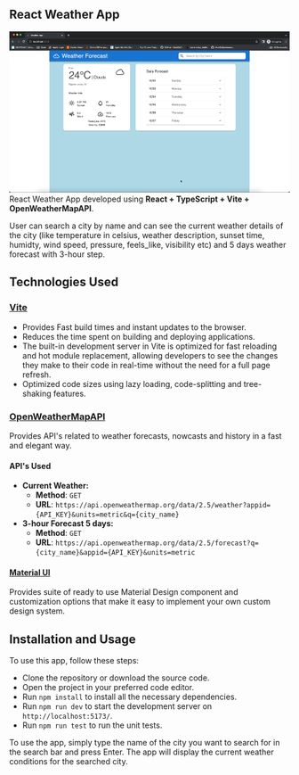 ## React Weather App
![](docs/weather-app.gif)
React Weather App developed using **React + TypeScript + Vite + OpenWeatherMapAPI**.

User can search a city by name and can see the current weather details of the city (like temperature in celsius, weather description, sunset time, humidty, wind speed, pressure, feels_like, visibility etc) and 5 days weather forecast with 3-hour step.

## Technologies Used

### [Vite](https://vitejs.dev/)
- Provides Fast build times and instant updates to the browser.
- Reduces the time spent on building and deploying applications.
- The built-in development server in Vite is optimized for fast reloading and hot module replacement, allowing developers to see the changes they make to their code in real-time without the need for a full page refresh.
- Optimized code sizes using lazy loading, code-splitting and tree-shaking features.

### [OpenWeatherMapAPI](https://openweathermap.org/)
Provides API's related to weather forecasts, nowcasts and history in a fast and elegant way.

#### API's Used
- **Current Weather:** 
   - **Method**: `GET`
   - **URL**: `https://api.openweathermap.org/data/2.5/weather?appid={API_KEY}&units=metric&q={city_name}`
- **3-hour Forecast 5 days:**
   - **Method**: `GET`
   - **URL**: `https://api.openweathermap.org/data/2.5/forecast?q={city_name}&appid={API_KEY}&units=metric`

#### [Material UI](https://mui.com/material-ui/react-autocomplete/)
Provides suite of ready to use Material Design component and customization options that make it easy to implement your own custom design system.


## Installation and Usage
To use this app, follow these steps:
- Clone the repository or download the source code.
- Open the project in your preferred code editor.
- Run `npm install` to install all the necessary dependencies.
- Run `npm run dev` to start the development server on `http://localhost:5173/`.
- Run `npm run test` to run the unit tests.

To use the app, simply type the name of the city you want to search for in the search bar and press Enter. The app will display the current weather conditions for the searched city.

